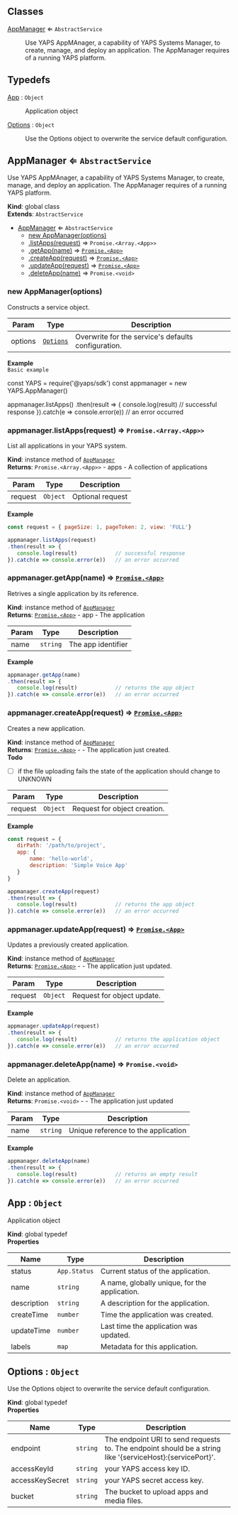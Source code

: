 ## Classes

<dl>
<dt><a href="#AppManager">AppManager</a> ⇐ <code>AbstractService</code></dt>
<dd><p>Use YAPS AppMAnager, a capability of YAPS Systems Manager,
to create, manage, and deploy an application. The AppManager requires of a
running YAPS platform.</p>
</dd>
</dl>

## Typedefs

<dl>
<dt><a href="#App">App</a> : <code>Object</code></dt>
<dd><p>Application object</p>
</dd>
<dt><a href="#Options">Options</a> : <code>Object</code></dt>
<dd><p>Use the Options object to overwrite the service default configuration.</p>
</dd>
</dl>

<a name="AppManager"></a>

## AppManager ⇐ <code>AbstractService</code>
Use YAPS AppMAnager, a capability of YAPS Systems Manager,
to create, manage, and deploy an application. The AppManager requires of a
running YAPS platform.

**Kind**: global class  
**Extends**: <code>AbstractService</code>  

* [AppManager](#AppManager) ⇐ <code>AbstractService</code>
    * [new AppManager(options)](#new_AppManager_new)
    * [.listApps(request)](#AppManager+listApps) ⇒ <code>Promise.&lt;Array.&lt;App&gt;&gt;</code>
    * [.getApp(name)](#AppManager+getApp) ⇒ [<code>Promise.&lt;App&gt;</code>](#App)
    * [.createApp(request)](#AppManager+createApp) ⇒ [<code>Promise.&lt;App&gt;</code>](#App)
    * [.updateApp(request)](#AppManager+updateApp) ⇒ [<code>Promise.&lt;App&gt;</code>](#App)
    * [.deleteApp(name)](#AppManager+deleteApp) ⇒ <code>Promise.&lt;void&gt;</code>

<a name="new_AppManager_new"></a>

### new AppManager(options)
Constructs a service object.


| Param | Type | Description |
| --- | --- | --- |
| options | [<code>Options</code>](#Options) | Overwrite for the service's defaults configuration. |

**Example**  
```Basic example```

const YAPS = require('@yaps/sdk')
const appmanager = new YAPS.AppManager()

appmanager.listApps()
.then(result => {
   console.log(result)            // successful response
}).catch(e => console.error(e))   // an error occurred
<a name="AppManager+listApps"></a>

### appmanager.listApps(request) ⇒ <code>Promise.&lt;Array.&lt;App&gt;&gt;</code>
List all applications in your YAPS system.

**Kind**: instance method of [<code>AppManager</code>](#AppManager)  
**Returns**: <code>Promise.&lt;Array.&lt;App&gt;&gt;</code> - apps - A collection of applications  

| Param | Type | Description |
| --- | --- | --- |
| request | <code>Object</code> | Optional request |

**Example**  
```js
const request = { pageSize: 1, pageToken: 2, view: 'FULL'}

appmanager.listApps(request)
.then(result => {
   console.log(result)            // successful response
}).catch(e => console.error(e))   // an error occurred
```
<a name="AppManager+getApp"></a>

### appmanager.getApp(name) ⇒ [<code>Promise.&lt;App&gt;</code>](#App)
Retrives a single application by its reference.

**Kind**: instance method of [<code>AppManager</code>](#AppManager)  
**Returns**: [<code>Promise.&lt;App&gt;</code>](#App) - app - The application  

| Param | Type | Description |
| --- | --- | --- |
| name | <code>string</code> | The app identifier |

**Example**  
```js
appmanager.getApp(name)
.then(result => {
   console.log(result)            // returns the app object
}).catch(e => console.error(e))   // an error occurred
```
<a name="AppManager+createApp"></a>

### appmanager.createApp(request) ⇒ [<code>Promise.&lt;App&gt;</code>](#App)
Creates a new application.

**Kind**: instance method of [<code>AppManager</code>](#AppManager)  
**Returns**: [<code>Promise.&lt;App&gt;</code>](#App) - - The application just created.  
**Todo**

- [ ] if the file uploading fails the state of the application should
change to UNKNOWN


| Param | Type | Description |
| --- | --- | --- |
| request | <code>Object</code> | Request for object creation. |

**Example**  
```js
const request = {
   dirPath: '/path/to/project',
   app: {
       name: 'hello-world',
       description: 'Simple Voice App'
   }
}

appmanager.createApp(request)
.then(result => {
   console.log(result)            // returns the app object
}).catch(e => console.error(e))   // an error occurred
```
<a name="AppManager+updateApp"></a>

### appmanager.updateApp(request) ⇒ [<code>Promise.&lt;App&gt;</code>](#App)
Updates a previously created application.

**Kind**: instance method of [<code>AppManager</code>](#AppManager)  
**Returns**: [<code>Promise.&lt;App&gt;</code>](#App) - - The application just updated.  

| Param | Type | Description |
| --- | --- | --- |
| request | <code>Object</code> | Request for object update. |

**Example**  
```js
appmanager.updateApp(request)
.then(result => {
   console.log(result)            // returns the application object
}).catch(e => console.error(e))   // an error occurred
```
<a name="AppManager+deleteApp"></a>

### appmanager.deleteApp(name) ⇒ <code>Promise.&lt;void&gt;</code>
Delete an application.

**Kind**: instance method of [<code>AppManager</code>](#AppManager)  
**Returns**: <code>Promise.&lt;void&gt;</code> - - The application just updated  

| Param | Type | Description |
| --- | --- | --- |
| name | <code>string</code> | Unique reference to the application |

**Example**  
```js
appmanager.deleteApp(name)
.then(result => {
   console.log(result)            // returns an empty result
}).catch(e => console.error(e))   // an error occurred
```
<a name="App"></a>

## App : <code>Object</code>
Application object

**Kind**: global typedef  
**Properties**

| Name | Type | Description |
| --- | --- | --- |
| status | <code>App.Status</code> | Current status of the application. |
| name | <code>string</code> | A name, globally unique, for the application. |
| description | <code>string</code> | A description for the application. |
| createTime | <code>number</code> | Time the application was created. |
| updateTime | <code>number</code> | Last time the application was updated. |
| labels | <code>map</code> | Metadata for this application. |

<a name="Options"></a>

## Options : <code>Object</code>
Use the Options object to overwrite the service default configuration.

**Kind**: global typedef  
**Properties**

| Name | Type | Description |
| --- | --- | --- |
| endpoint | <code>string</code> | The endpoint URI to send requests to. The endpoint should be a string like '{serviceHost}:{servicePort}'. |
| accessKeyId | <code>string</code> | your YAPS access key ID. |
| accessKeySecret | <code>string</code> | your YAPS secret access key. |
| bucket | <code>string</code> | The bucket to upload apps and media files. |

